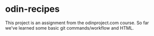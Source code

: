 # odin-recipes

This project is an assignment from the odinproject.com course.
So far we've learned some basic git commands/workflow and HTML.

